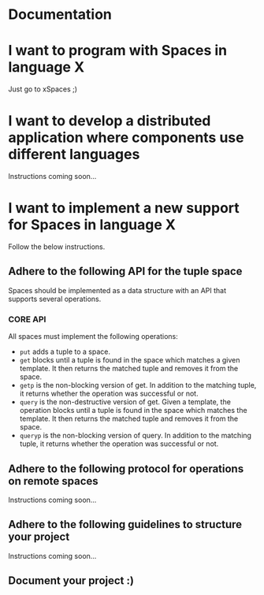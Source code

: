 # Documentation

# I want to program with Spaces in language X
Just go to xSpaces ;)

# I want to develop a distributed application where components use different languages
Instructions coming soon...

# I want to implement a new support for Spaces in language X
Follow the below instructions.
## Adhere to the following API for the tuple space

Spaces should be implemented as a data structure with an API that supports several operations.

### CORE API
All spaces must implement the following operations:
- `put` adds a tuple to a space.
- `get` blocks until a tuple is found in the space which matches a given template. It then returns the matched tuple and removes it from the space. 
- `getp` is the non-blocking version of get. In addition to the matching tuple, it returns whether the operation was successful or not.
- `query` is the non-destructive version of get. Given a template, the operation blocks until a tuple is found in the space which matches the template. It then returns the matched tuple and removes it from the space. 
- `queryp` is the non-blocking version of query. In addition to the matching tuple, it returns whether the operation was successful or not.

## Adhere to the following protocol for operations on remote spaces
Instructions coming soon...

## Adhere to the following guidelines to structure your project
Instructions coming soon...

## Document your project :)
